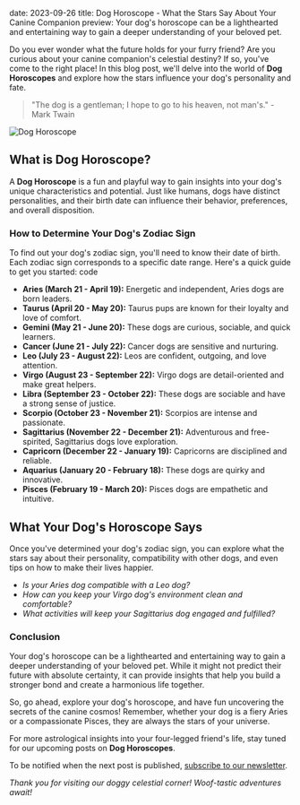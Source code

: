 date: 2023-09-26
title: Dog Horoscope - What the Stars Say About Your Canine Companion
preview: Your dog's horoscope can be a lighthearted and entertaining way to gain a deeper understanding of your beloved pet.

Do you ever wonder what the future holds for your furry friend? Are you curious about your canine companion's celestial destiny? If so, you've come to the right place! In this blog post, we'll delve into the world of **Dog Horoscopes** and explore how the stars influence your dog's personality and fate.

> "The dog is a gentleman; I hope to go to his heaven, not man's." - Mark Twain

![Dog Horoscope](https://example.com/dog-horoscope-image.jpg)

## What is Dog Horoscope?

A **Dog Horoscope** is a fun and playful way to gain insights into your dog's unique characteristics and potential. Just like humans, dogs have distinct personalities, and their birth date can influence their behavior, preferences, and overall disposition.

### How to Determine Your Dog's Zodiac Sign

To find out your dog's zodiac sign, you'll need to know their date of birth. Each zodiac sign corresponds to a specific date range. Here's a quick guide to get you started:
code
- **Aries (March 21 - April 19):** Energetic and independent, Aries dogs are born leaders.
- **Taurus (April 20 - May 20):** Taurus pups are known for their loyalty and love of comfort.
- **Gemini (May 21 - June 20):** These dogs are curious, sociable, and quick learners.
- **Cancer (June 21 - July 22):** Cancer dogs are sensitive and nurturing.
- **Leo (July 23 - August 22):** Leos are confident, outgoing, and love attention.
- **Virgo (August 23 - September 22):** Virgo dogs are detail-oriented and make great helpers.
- **Libra (September 23 - October 22):** These dogs are sociable and have a strong sense of justice.
- **Scorpio (October 23 - November 21):** Scorpios are intense and passionate.
- **Sagittarius (November 22 - December 21):** Adventurous and free-spirited, Sagittarius dogs love exploration.
- **Capricorn (December 22 - January 19):** Capricorns are disciplined and reliable.
- **Aquarius (January 20 - February 18):** These dogs are quirky and innovative.
- **Pisces (February 19 - March 20):** Pisces dogs are empathetic and intuitive.

## What Your Dog's Horoscope Says

Once you've determined your dog's zodiac sign, you can explore what the stars say about their personality, compatibility with other dogs, and even tips on how to make their lives happier.

- *Is your Aries dog compatible with a Leo dog?*
- *How can you keep your Virgo dog's environment clean and comfortable?*
- *What activities will keep your Sagittarius dog engaged and fulfilled?*

### Conclusion

Your dog's horoscope can be a lighthearted and entertaining way to gain a deeper understanding of your beloved pet. While it might not predict their future with absolute certainty, it can provide insights that help you build a stronger bond and create a harmonious life together.

So, go ahead, explore your dog's horoscope, and have fun uncovering the secrets of the canine cosmos! Remember, whether your dog is a fiery Aries or a compassionate Pisces, they are always the stars of your universe.

For more astrological insights into your four-legged friend's life, stay tuned for our upcoming posts on **Dog Horoscopes**.

To be notified when the next post is published, [subscribe to our newsletter](#).

_Thank you for visiting our doggy celestial corner! Woof-tastic adventures await!_
